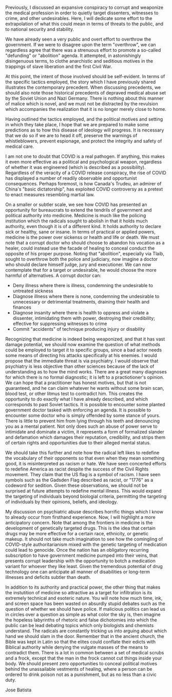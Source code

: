 Previously, I discussed an expansive conspiracy to corrupt and weaponize the medical profession in order to quietly target dissenters, witnesses to crime, and other undesirables. Here, I will dedicate some effort to the extrapolation of what this could mean in terms of threats to the public, and to national security and stability.

We have already seen a very public and overt effort to overthrow the government. If we were to disagree upon the term "overthrow", we can regardless agree that there was a strenuous effort to promote a so-called "defunding" or "abolition" agenda. It attempted, in astonishingly disingenuous terms, to clothe anarchistic and seditious motives in the trappings of slave liberation and the first Civil War.

At this point, the intent of those involved should be self-evident. In terms of the specific tactics employed, the story which I have previously shared illustrates the contemporary precedent. When discussing precedents, we should also note those historical precedents of depraved medical abuse set by the Soviet Union and Nazi Germany. There is nothing about this manner of malice which is novel, and we must not be distracted by the revulsion which accompanies the realization that it is no longer merely close to home.

Having outlined the tactics employed, and the political motives and setting in which they take place, I hope that we are prepared to make some predictions as to how this disease of ideology will progress. It is necessary that we do so if we are to head it off, preserve the warnings of whistleblowers, prevent espionage, and protect the integrity and safety of medical care.

I am not one to doubt that COVID is a real pathogen. If anything, this makes it even more effective as a political and psychological weapon, regardless of whether it was engineered (which is described as a possibility). Regardless of the veracity of a COVID release conspiracy, the rise of COVID has displayed a number of readily observable and opportunist consequences. Perhaps foremost, is how Canada's Trudeu, an admirer of China's "basic dictatorship", has exploited COVID controversy as a pretext to enact measures resembling martial law.

On a smaller or subtler scale, we see how COVID has presented an opportunity for bureaucrats to extend the tendrils of government and political authority into medicine. Medicine is much like the policing institution which the radicals sought to abolish in that it holds much authority, even though it is of a different kind. It holds authority to declare sick or healthy, sane or insane. In terms of practical or applied powers, medicine is the power over sickenss or health and life or death. We must note that a corrupt doctor who should choose to abandon his vocation as a healer, could instead use the facade of healing to conceal conduct the opposite of his proper purpose. Noting that "abolition", especially via Tlaib, sought to overthrow both the police and judiciary, now imagine a doctor who should declare himself judge, jury and executioner. We can now contemplate that for a target or undesirable, he would choose the more harmful of alternatives. A corrupt doctor can:

- Deny illness where there is illness, condemning the undesirable to untreated sickness
- Diagnose illness where there is none, condemning the undesirable to unnecessary or detrimental treatments, draining their health and finances
- Diagnose insanity where there is health to oppress and violate a dissenter, intimidating them with power, destroying their credibility; effective for suppressing witnesses to crime
- Commit "accidents" of technique producing injury or disability

Recognizing that medicine is indeed being weaponized, and that it has vast damage potential, we should now examine the question of what methods could be employed to target it to specific groups, since a bad actor needs some means of directing his attacks specifically at his enemies. I would propose that the immediate threat is via psychiatry. I would observe that psychiatry is less objective than other sciences because of the lack of understanding as to how the mind works. There are a great many diagnoses for which there is no formal diagnostic; it is left to a practiotioner's opinion. We can hope that a practitioner has honest motives, but that is not guaranteed, and he can claim whatever he wants without some brain scan, blood test, or other litmus test to contradict him. This creates the opportunity to do exactly what I have already described, and which corresponds to past Soviet tactics. It is possible to encounter some planted government doctor tasked with enforcing an agenda. It is possible to encounter some doctor who is simply offended by some stance of yours. There is little to prevent him from lying through his teeth and denouncing you as a mental patient. Not only does such an abuse of power serve to intimidate and dominate a victim, it represents a form of formalized slander and defamation which damages their reputation, credibility, and strips them of certain rights and opportunities due to their alleged mental status.

We should take this further and note how the radical left likes to redefine the vocabulary of their opponents so that even when they mean something good, it is misinterpreted as racism or hate. We have seen concerted efforts to redefine America as racist despite the success of the Civil Rights movement. They claim that the US flag is a symbol of racism. I have seen symbols such as the Gadsden Flag described as racist, or "1776" as a codeword for sedition. Given these observations, we should not be surprised at future attempts to redefine mental illness. This would expand the targeting of individuals beyond biologial criteria, permitting the targeting of individuals by their opinions, beliefs, and ideology.

My discussion on psychiatric abuse describes horrific things which I know to already occur from firsthand experience. Now, I will highlight a more anticipatory concern. Note that among the frontiers in medicine is the development of genetically targeted drugs. This is the idea that certain drugs may be more effective for a certain race, ethnicity, or genetic makeup. It should not take much imagination to see how the comingling of COVID-style authoritarianism mixed with the genetic targeting of medication could lead to genocide. Once the nation has an obligatory recurring subscription to have government medicine pumped into their veins, that presents corrupt leadership with the opportunity to botch a medication variant for whoever they like least. Given the tremendous potential of drug technology one can anticipate all manner of disabilities or long-term illnesses and deficits subtler than death.

In addition to its authority and practical power, the other thing that makes the instutition of medicine so attractive as a target for infiltration is its extremely technical and esoteric nature. You will note how much time, ink, and screen space has been wasted on absurdly stupid debates such as the question of whether we should have police. If malicious politics can lead us in circles over a question as simple as what color the sky is, then imagine the hopeless labyrinths of rhetoric and false dichotomies into which the public can be lead debating topics which only biologists and chemists understand. The radicals are constantly tricking us into arguing about which hand we should slam in the door. Remember that in the ancient church, the Bible was kept in Latin so that the elites could conflate their edicts with Biblical authority while denying the vulgate masses of the means to contradict them. There is a lot in common between a set of medical scrubs and a frock, except that the man in the frock cannot cut things inside your body. We should present zero opportunities to conceal political motives behind the unassailable vestments of healing, where a person can be ordered to drink poison not as a punishment, but as no less than a civic duty.

Jose Batista
